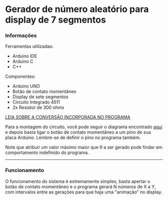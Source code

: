 # Gerador de número aleatório para display de 7 segmentos 
### Informações
  <div align='left'>
    Ferramentas utilizadas: 
    <ul>
      <li>Arduino IDE</li>
      <li>Arduino C</li>
      <li>C++</li>
    </ul>
    Componentes: 
    <ul>
      <li>Arduino UNO</li>
      <li>Botão de contato momentâneo</li>
      <li>Display de sete segmentos</li>
      <li>Circuito Integrado 4511</li>
      <li>2x Resistor de 300 ohms</li>
    </ul>
    <p>
      <a href='https://byjus.com/maths/decimal-to-binary/'>LEIA SOBRE A CONVERSÃO INCORPORADA NO PROGRAMA</a><br/>
    </p>  
    <p>
      Para a montagem do circuito, você pode seguir o diagrama encontrado
      <a href='https://www.arduinoecia.com.br/como-usar-decodificador-cd4511-arduino-display-7-segmentos/'>aqui</a>
      e depois basta ligar o botão de contato momentâneo a um pino de sua placa Arduino. Lembre-se de definir o pino
      no programa também.
    </p>
    <p>
      Note que atribuir um valor máximo maior que 9 a ser gerado pode findar em comportamento indefinido do programa.
    </p>
  </div>
  <hr/>
<h3>Funcionamento</h3>
<div align='left'>
  O funcionamento do sistema é extremamente simples, basta apertar o botão de contato momentâneo e o programa gerará
  N números de X a Y, com intervalos entre as gerações para que haja uma "animação" no display.
</div>

